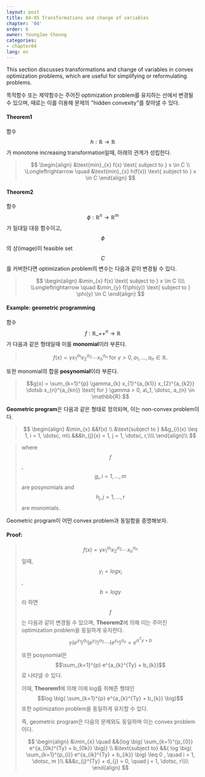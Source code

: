 ```yaml
---
layout: post
title: 04-05 Transformations and change of variables
chapter: '04'
order: 6
owner: YoungJae Choung
categories:
- chapter04
lang: en
---
```

This section discusses transformations and change of variables in convex optimization problems, which are useful for simplifying or reformulating problems.

목적함수 또는 제약함수는 주어진 optimization problem를 유지하는 선에서 변경될 수 있으며, 때로는 이를 이용해 문제의 "hidden convexity"를 찾아낼 수 있다.

#### Theorem1
함수 $$h : \mathbb{R} \rightarrow \mathbb{R}$$가 monotone increasing transformation일때, 아래의 관계가 성립한다.

>$$
>\begin{align}
>   &\text{min}_{x} f(x) \text{ subject to } x \in C \\
>   \Longleftrightarrow \quad &\text{min}_{x} h(f(x)) \text{ subject to } x \in C
>\end{align}
>$$

#### Theorem2
함수 $$\phi: \mathbb{R}^{n} \rightarrow \mathbb{R}^{m}$$가 일대일 대응 함수이고, $$\phi$$의 상(image)이 feasible set $$C$$를 커버한다면 optimization problem의 변수는 다음과 같이 변경될 수 있다.   

>$$
>\begin{align}
>    &\min_{x} f(x) \text{ subject to } x \in C \\\\ 
>    \Longleftrightarrow \quad &\min_{y} f(\phi(y)) \text{ subject to } \phi(y) \in C
>\end{align}
>$$

#### Example: geometric programming

함수 $$f: \mathbb{R}\_{++}^n \rightarrow \mathbb{R}$$가 다음과 같은 형태일때 이를 **monomial**이라 부른다.
> $$f(x) = \gamma x_{1}^{a_{1}} x_{2}^{a_{2}} \dotsb x_{n}^{a_{n}} \text{ for } \gamma > 0, a_{1}, \dotsc, a_{n} \in \mathbb{R}.$$


또한 monomial의 합을 **posynomial**이라 부른다.
> $$g(x) = \sum_{k=1}^{p} \gamma_{k} x_{1}^{a_{k1}} x_{2}^{a_{k2}} \dotsb x_{n}^{a_{kn}} \text{ for } \gamma > 0, a\_1, \dotsc, a_{n} \in \mathbb{R}.$$


**Geometric program**은 다음과 같은 형태로 정의되며, 이는 non-convex problem이다.
>$$
\begin{align}
&\min_{x} &&f(x) \\
&\text{subject to } &&g_{i}(x) \leq 1, i = 1, \dotsc, m\\
&&&h_{j}(x) = 1, j = 1, \dotsc, r,\\\\
\end{align}\\
$$

>where $$f$$, $$g_{i}, i=1, \dotsc, m$$ are posynomials and $$h_{j}, j=1, \dotsc, r$$ are monomials.

Geometric program이 어떤 convex problem과 동일함을 증명해보자.

#### Proof:
>$$f(x) = \gamma x_{1}^{a_{1}} x_{2}^{a_{2}} \dotsb x_{n}^{a_{n}}$$일때, $$y_{i} = logx_{i}$$, $$b=log \gamma$$라 하면 $$f$$는 다음과 같이 변경될 수 있으며, **Theorem2**에 의해 이는 주어진 optimization problem을 동일하게 유지한다.
>$$\gamma (e^{y_{1}})^{a_{1}} (e^{y_{2}})^{a_{2}} \dotsb (e^{y_{n}})^{a_{n}} = e^{a^Ty + b}$$
>
>또한 posynomial은 $$\sum_{k=1}^{p} e^{a_{k}^{Ty} + b_{k}}$$로 나타낼 수 있다.
>
>이때, **Theorem1**에 의해 이에 log를 취해준 형태인 $$log \big( \sum_{k=1}^{p} e^{a_{k}^{Ty} + b_{k}} \big)$$ 또한 optimization problem을 동일하게 유지할 수 있다.
>
>즉, geometric program은 다음의 문제와도 동일하며 이는 convex problem이다.
>
>$$
>\begin{align}
&\min_{x} \quad &&{log \big( \sum_{k=1}^{p_{0}} e^{a_{0k}^{Ty} + b_{0k}} \big)} \\
&\text{subject to} &&{
         log \big( \sum_{k=1}^{p_{i}} e^{a_{ik}^{Ty} + b_{ik}} \big)
         \leq 0
         , \quad i = 1, \dotsc, m
}\\
&&&c_{j}^{Ty} + d_{j} = 0, \quad j = 1, \dotsc, r\\\\
\end{align}
$$
